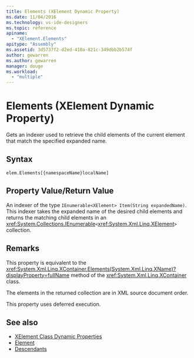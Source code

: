 ```yaml
---
title: Elements (XElement Dynamic Property)
ms.date: 11/04/2016
ms.technology: vs-ide-designers
ms.topic: reference
apiname:
  - "XElement.Elements"
apitype: "Assembly"
ms.assetid: 3d5737f2-d2ed-410a-821c-349dbb2b574f
author: gewarren
ms.author: gewarren
manager: douge
ms.workload:
  - "multiple"
---
```

# Elements (XElement Dynamic Property)

Gets an indexer used to retrieve the child elements of the current element that match the specified expanded name.

## Syntax

```
elem.Elements[{namespaceName}localName]
```

## Property Value/Return Value

An indexer of the type `IEnumerable<XElement> Item(String expandedName)`. This indexer takes the expanded name of the desired child elements and returns the matching child elements in an <xref:System.Collections.IEnumerable>`<`<xref:System.Xml.Linq.XElement>`>` collection.

## Remarks

This property is equivalent to the <xref:System.Xml.Linq.XContainer.Elements(System.Xml.Linq.XName)?displayProperty=fullName> method of the <xref:System.Xml.Linq.XContainer> class.

The elements in the returned collection are in XML source document order.

This property uses deferred execution.

## See also

- [XElement Class Dynamic Properties](../designers/xelement-class-dynamic-properties.md)
- [Element](../designers/element-xelement-dynamic-property.md)
- [Descendants](../designers/descendants-xelement-dynamic-property.md)